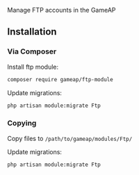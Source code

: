 Manage FTP accounts in the GameAP

## Installation

### Via Composer

Install ftp module:
```bash
composer require gameap/ftp-module
```

Update migrations:
```bash
php artisan module:migrate Ftp
```

### Copying

Copy files to `/path/to/gameap/modules/Ftp/`

Update migrations:
```bash
php artisan module:migrate Ftp
```

